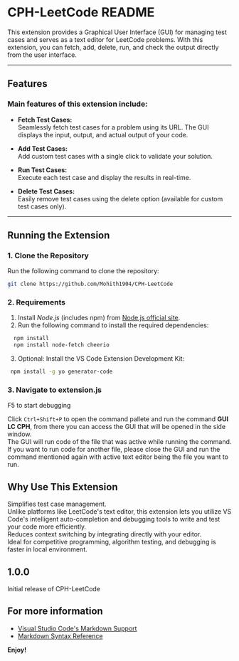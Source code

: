 # CPH-LeetCode README

This extension provides a Graphical User Interface (GUI) for managing test cases and serves as a text editor for LeetCode problems. With this extension, you can fetch, add, delete, run, and check the output directly from the user interface.

---

## Features

### **Main features of this extension include:**

- **Fetch Test Cases:**  
  Seamlessly fetch test cases for a problem using its URL. The GUI displays the input, output, and actual output of your code.

- **Add Test Cases:**  
  Add custom test cases with a single click to validate your solution.

- **Run Test Cases:**  
  Execute each test case and display the results in real-time.

- **Delete Test Cases:**  
  Easily remove test cases using the delete option (available for custom test cases only).

---

## Running the Extension

### **1. Clone the Repository**
Run the following command to clone the repository:

```bash
git clone https://github.com/Mohith1904/CPH-LeetCode
```
### 2. Requirements

1. Install *Node.js* (includes npm) from [Node.js official site](https://nodejs.org/).
2. Run the following command to install the required dependencies:
  ```bash
    npm install
    npm install node-fetch cheerio
   ```  
3. Optional: Install the VS Code Extension Development Kit:
  ```bash
   npm install -g yo generator-code
   ``` 
### 3. Navigate to extension.js
   F5 to start debugging

Click `Ctrl+Shift+P` to open the command pallete and run the command **GUI LC CPH**, from there you can access the GUI that will be opened in the side window.   
The GUI will run code of the file that was active while running the command. If you want to run code for another file, please close the GUI and run the command mentioned again with active text editor being the file you want to run.  


## Why Use This Extension
Simplifies test case management.  
Unlike platforms like LeetCode's text editor, this extension lets you utilize VS Code's intelligent auto-completion and debugging tools to write and test your code more efficiently.  
Reduces context switching by integrating directly with your editor.  
Ideal for competitive programming, algorithm testing, and debugging is faster in local environment.  


## 1.0.0

Initial release of CPH-LeetCode  

## For more information

* [Visual Studio Code's Markdown Support](http://code.visualstudio.com/docs/languages/markdown)
* [Markdown Syntax Reference](https://help.github.com/articles/markdown-basics/)

**Enjoy!**
